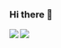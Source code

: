 ### Hi there 👋

<img src="https://bad-apple-github-readme.vercel.app/api?show_bg=1&show_icons=true&username=Ariel-levi">

<!-- https://github.com/NatiRonen/ShipMarket -->
<a href="https://github.com/anuraghazra/github-readme-stats">
  <img align="left" src="https://github-readme-stats.vercel.app/api/pin/?username=NatiRonen&repo=ShipMarket" />
</a>

<!-- <details>
<summary>:trophy: Github Stats</summary>
<img src="https://bad-apple-github-readme.vercel.app/api?show_bg=1&username=Ariel-levi">
<img src="https://github-profile-trophy.vercel.app/?username=Ariel-levi">
</details> -->

<!--
**Ariel-levi/Ariel-levi** is a ✨ _special_ ✨ repository because its `README.md` (this file) appears on your GitHub profile.

Here are some ideas to get you started:

- 🔭 I’m currently working on ...
- 🌱 I’m currently learning ...
- 👯 I’m looking to collaborate on ...
- 🤔 I’m looking for help with ...
- 💬 Ask me about ...
- 📫 How to reach me: ...
- 😄 Pronouns: ...
- ⚡ Fun fact: ...
-->

